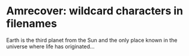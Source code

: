# Amrecover: wildcard characters in filenames

Earth is the third planet from the Sun and the only place known in the universe where life has originated...
